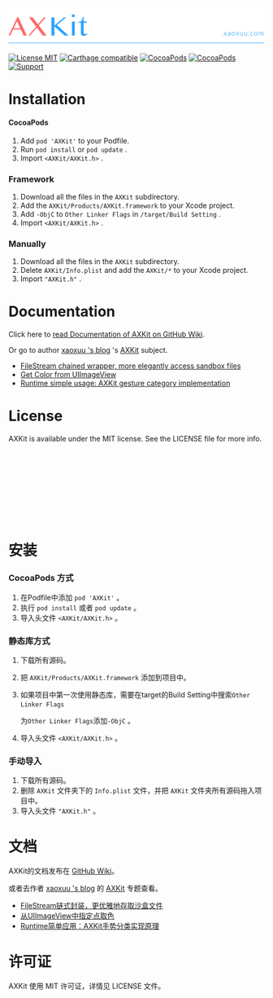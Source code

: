 [![](resources/icons/header.png)](https://axkit.xaoxuu.com)

[![License MIT](https://img.shields.io/badge/license-MIT-green.svg?style=flat)](https://raw.githubusercontent.com/xaoxuu/AXKit/master/LICENSE) [![Carthage compatible](https://img.shields.io/badge/Carthage-compatible-4BC51D.svg?style=flat)](https://github.com/Carthage/Carthage) [![CocoaPods](http://img.shields.io/cocoapods/v/AXKit.svg?style=flat)](http://cocoapods.org/?q=AXKit) [![CocoaPods](http://img.shields.io/cocoapods/p/AXKit.svg?style=flat)](http://cocoapods.org/?q=AXKit) [![Support](https://img.shields.io/badge/support-iOS%208%2B%20-blue.svg?style=flat)](https://www.apple.com/nl/ios/) 



# Installation

#### CocoaPods

1. Add `pod 'AXKit'` to your Podfile.
2. Run `pod install` or `pod update` .
3. Import `<AXKit/AXKit.h>` .


### Framework

1. Download all the files in the `AXKit` subdirectory.
2. Add the `AXKit/Products/AXKit.framework` to your Xcode project.
3. Add `-ObjC` to `Other Linker Flags` in `/target/Build Setting` .
4. Import `<AXKit/AXKit.h>` .


### Manually

1. Download all the files in the `AXKit` subdirectory.
2. Delete `AXKit/Info.plist` and add the `AXKit/*` to your Xcode project.
3. Import `"AXKit.h"` .






# Documentation

Click here to [read Documentation of AXKit on GitHub Wiki](https://github.com/xaoxuu/AXKit/wiki).

Or go to author [xaoxuu 's blog](https://blog.xaoxuu.com) 's  [AXKit](https://blog.xaoxuu.com/tags/#AXKit) subject.


- [FileStream chained wrapper, more elegantly access sandbox files](https://blog.xaoxuu.com/2016/09/12/axkit/)
- [Get Color from UIImageView](https://blog.xaoxuu.com/2016/09/14/axkit/)
- [Runtime simple usage: AXKit gesture category implementation](https://blog.xaoxuu.com/2017/04/07/axkit/)




# License

AXKit is available under the MIT license. See the LICENSE file for more info.





<br><br><br><br><br><br><br><br>



# 安装

### CocoaPods 方式

1. 在Podfile中添加 `pod 'AXKit'` 。
2. 执行 `pod install` 或者 `pod update` 。
3. 导入头文件 `<AXKit/AXKit.h>` 。


### 静态库方式

1. 下载所有源码。

2. 把 `AXKit/Products/AXKit.framework` 添加到项目中。

3. 如果项目中第一次使用静态库，需要在target的Build Setting中搜索`Other Linker Flags`

   为`Other Linker Flags`添加`-ObjC` 。

4. 导入头文件 `<AXKit/AXKit.h>` 。


### 手动导入

1. 下载所有源码。
2. 删除 `AXKit` 文件夹下的 `Info.plist` 文件，并把  `AXKit` 文件夹所有源码拖入项目中。
3. 导入头文件 `"AXKit.h"` 。




# 文档

AXKit的文档发布在 [GitHub Wiki](https://github.com/xaoxuu/AXKit/wiki)。

或者去作者 [xaoxuu 's blog](https://blog.xaoxuu.com) 的  [AXKit](https://blog.xaoxuu.com/tags/#AXKit) 专题查看。


- [FileStream链式封装，更优雅地存取沙盒文件](https://blog.xaoxuu.com/2016/09/12/axkit/)
- [从UIImageView中指定点取色](https://blog.xaoxuu.com/2016/09/14/axkit/)
- [Runtime简单应用：AXKit手势分类实现原理](https://blog.xaoxuu.com/2017/04/07/axkit/)


# 许可证

AXKit 使用 MIT 许可证，详情见 LICENSE 文件。



